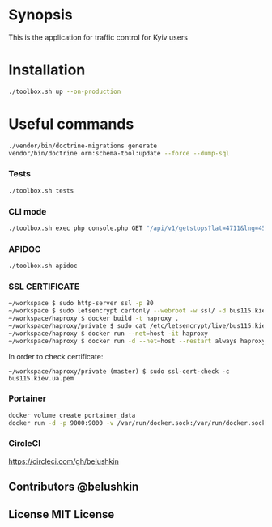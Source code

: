 # Synopsis 
This is the application for traffic control for Kyiv users

# Installation
```bash
./toolbox.sh up --on-production
```

# Useful commands
```bash
./vendor/bin/doctrine-migrations generate
vendor/bin/doctrine orm:schema-tool:update --force --dump-sql
```
### Tests
```bash
./toolbox.sh tests
```
### CLI mode
```bash
./toolbox.sh exec php console.php GET "/api/v1/getstops?lat=4711&lng=4567"
```
### APIDOC
```bash
./toolbox.sh apidoc
```

### SSL CERTIFICATE
```bash
~/workspace $ sudo http-server ssl -p 80
~/workspace $ sudo letsencrypt certonly --webroot -w ssl/ -d bus115.kiev.ua
~/workspace/haproxy $ docker build -t haproxy .
~/workspace/haproxy/private $ sudo cat /etc/letsencrypt/live/bus115.kiev.ua-0001/fullchain.pem /etc/letsencrypt/live/bus115.kiev.ua-0001/privkey.pem > bus115.kiev.ua.pem
~/workspace/haproxy $ docker run --net=host -it haproxy
~/workspace/haproxy $ docker run -d --net=host --restart always haproxy
```
In order to check certificate:
```
~/workspace/haproxy/private (master) $ sudo ssl-cert-check -c bus115.kiev.ua.pem
```

### Portainer
```bash
docker volume create portainer_data
docker run -d -p 9000:9000 -v /var/run/docker.sock:/var/run/docker.sock -v portainer_data:/data portainer/portainer
```

### CircleCI
https://circleci.com/gh/belushkin

## Contributors @belushkin

## License MIT License
